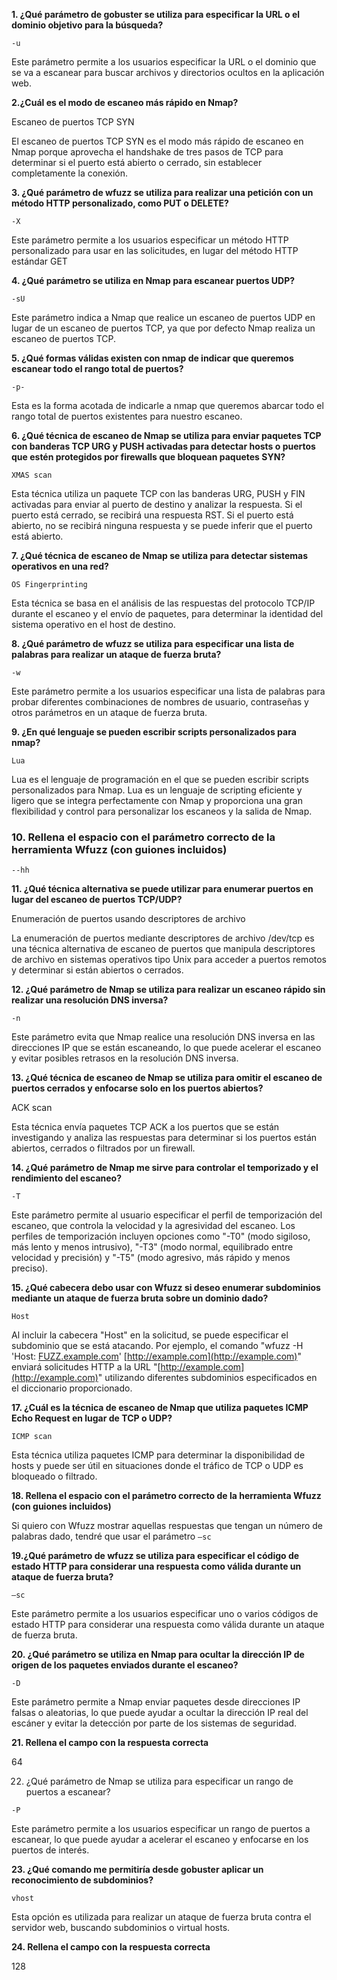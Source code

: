 
**1. ¿Qué parámetro de gobuster se utiliza para especificar la URL o el dominio objetivo para la búsqueda?**

`-u`

Este parámetro permite a los usuarios especificar la URL o el dominio que se va a escanear para buscar archivos y directorios ocultos en la aplicación web.

**2.¿Cuál es el modo de escaneo más rápido en Nmap?**

Escaneo de puertos TCP SYN

El escaneo de puertos TCP SYN es el modo más rápido de escaneo en Nmap porque aprovecha el handshake de tres pasos de TCP para determinar si el puerto está abierto o cerrado, sin establecer completamente la conexión.

**3. ¿Qué parámetro de wfuzz se utiliza para realizar una petición con un método HTTP personalizado, como PUT o DELETE?**

`-X`

Este parámetro permite a los usuarios especificar un método HTTP personalizado para usar en las solicitudes, en lugar del método HTTP estándar GET

**4. ¿Qué parámetro se utiliza en Nmap para escanear puertos UDP?**

`-sU`

Este parámetro indica a Nmap que realice un escaneo de puertos UDP en lugar de un escaneo de puertos TCP, ya que por defecto Nmap realiza un escaneo de puertos TCP.

**5. ¿Qué formas válidas existen con nmap de indicar que queremos escanear todo el rango total de puertos?**

`-p-`

Esta es la forma acotada de indicarle a nmap que queremos abarcar todo el rango total de puertos existentes para nuestro escaneo.

**6. ¿Qué técnica de escaneo de Nmap se utiliza para enviar paquetes TCP con banderas TCP URG y PUSH activadas para detectar hosts o puertos que estén protegidos por firewalls que bloquean paquetes SYN?**

`XMAS scan`

Esta técnica utiliza un paquete TCP con las banderas URG, PUSH y FIN activadas para enviar al puerto de destino y analizar la respuesta. Si el puerto está cerrado, se recibirá una respuesta RST. Si el puerto está abierto, no se recibirá ninguna respuesta y se puede inferir que el puerto está abierto.

**7. ¿Qué técnica de escaneo de Nmap se utiliza para detectar sistemas operativos en una red?**

`OS Fingerprinting`

Esta técnica se basa en el análisis de las respuestas del protocolo TCP/IP durante el escaneo y el envío de paquetes, para determinar la identidad del sistema operativo en el host de destino.

**8. ¿Qué parámetro de wfuzz se utiliza para especificar una lista de palabras para realizar un ataque de fuerza bruta?**

`-w`

Este parámetro permite a los usuarios especificar una lista de palabras para probar diferentes combinaciones de nombres de usuario, contraseñas y otros parámetros en un ataque de fuerza bruta.

**9. ¿En qué lenguaje se pueden escribir scripts personalizados para nmap?**

`Lua`

Lua es el lenguaje de programación en el que se pueden escribir scripts personalizados para Nmap. Lua es un lenguaje de scripting eficiente y ligero que se integra perfectamente con Nmap y proporciona una gran flexibilidad y control para personalizar los escaneos y la salida de Nmap.

### 10. Rellena el espacio con el parámetro correcto de la herramienta Wfuzz (con guiones incluidos)

`--hh`

**11. ¿Qué técnica alternativa se puede utilizar para enumerar puertos en lugar del escaneo de puertos TCP/UDP?**

Enumeración de puertos usando descriptores de archivo

La enumeración de puertos mediante descriptores de archivo /dev/tcp es una técnica alternativa de escaneo de puertos que manipula descriptores de archivo en sistemas operativos tipo Unix para acceder a puertos remotos y determinar si están abiertos o cerrados.

**12. ¿Qué parámetro de Nmap se utiliza para realizar un escaneo rápido sin realizar una resolución DNS inversa?**

`-n`

Este parámetro evita que Nmap realice una resolución DNS inversa en las direcciones IP que se están escaneando, lo que puede acelerar el escaneo y evitar posibles retrasos en la resolución DNS inversa.

**13. ¿Qué técnica de escaneo de Nmap se utiliza para omitir el escaneo de puertos cerrados y enfocarse solo en los puertos abiertos?**

ACK scan

Esta técnica envía paquetes TCP ACK a los puertos que se están investigando y analiza las respuestas para determinar si los puertos están abiertos, cerrados o filtrados por un firewall.

**14. ¿Qué parámetro de Nmap me sirve para controlar el temporizado y el rendimiento del escaneo?**

`-T`

Este parámetro permite al usuario especificar el perfil de temporización del escaneo, que controla la velocidad y la agresividad del escaneo. Los perfiles de temporización incluyen opciones como "-T0" (modo sigiloso, más lento y menos intrusivo), "-T3" (modo normal, equilibrado entre velocidad y precisión) y "-T5" (modo agresivo, más rápido y menos preciso).

**15. ¿Qué cabecera debo usar con Wfuzz si deseo enumerar subdominios mediante un ataque de fuerza bruta sobre un dominio dado?**

`Host`

Al incluir la cabecera "Host" en la solicitud, se puede especificar el subdominio que se está atacando. Por ejemplo, el comando "wfuzz -H 'Host: [FUZZ.example.com](http://fuzz.example.com/)' [](http://example.com/)[http://example.com](http://example.com)" enviará solicitudes HTTP a la URL "[](http://example.com/)[http://example.com](http://example.com)" utilizando diferentes subdominios especificados en el diccionario proporcionado.

**17. ¿Cuál es la técnica de escaneo de Nmap que utiliza paquetes ICMP Echo Request en lugar de TCP o UDP?**

`ICMP scan`

Esta técnica utiliza paquetes ICMP para determinar la disponibilidad de hosts y puede ser útil en situaciones donde el tráfico de TCP o UDP es bloqueado o filtrado.

**18. Rellena el espacio con el parámetro correcto de la herramienta Wfuzz (con guiones incluidos)**

Si quiero con Wfuzz mostrar aquellas respuestas que tengan un número de palabras dado, tendré que usar el parámetro `—sc`

**19.¿Qué parámetro de wfuzz se utiliza para especificar el código de estado HTTP para considerar una respuesta como válida durante un ataque de fuerza bruta?**

`—sc`

Este parámetro permite a los usuarios especificar uno o varios códigos de estado HTTP para considerar una respuesta como válida durante un ataque de fuerza bruta.

**20. ¿Qué parámetro se utiliza en Nmap para ocultar la dirección IP de origen de los paquetes enviados durante el escaneo?**

`-D`

Este parámetro permite a Nmap enviar paquetes desde direcciones IP falsas o aleatorias, lo que puede ayudar a ocultar la dirección IP real del escáner y evitar la detección por parte de los sistemas de seguridad.

**21. Rellena el campo con la respuesta correcta**

64

22. ¿Qué parámetro de Nmap se utiliza para especificar un rango de puertos a escanear?

`-P`

Este parámetro permite a los usuarios especificar un rango de puertos a escanear, lo que puede ayudar a acelerar el escaneo y enfocarse en los puertos de interés.

**23. ¿Qué comando me permitiría desde gobuster aplicar un reconocimiento de subdominios?**

`vhost`

Esta opción es utilizada para realizar un ataque de fuerza bruta contra el servidor web, buscando subdominios o virtual hosts.

**24. Rellena el campo con la respuesta correcta**

128